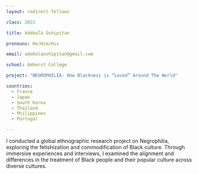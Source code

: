 ```yaml
---
layout: redirect-fellows

class: 2023

title: Adébọ́là Oshipitan

pronouns: He/Him/His

email: adebolaoshipitan@gmail.com

school: Amherst College

project: "NEGROPHILIA: How Blackness is “Loved” Around The World"

countries:
  - France
  - Japan
  - South Korea
  - Thailand
  - Philippines
  - Portugal

---
```


I conducted a global ethnographic research project on Negrophilia, exploring the fetishization and commodification of Black culture. Through immersive experiences and interviews, I examined the alignment and differences in the treatment of Black people and their popular culture across diverse cultures.
